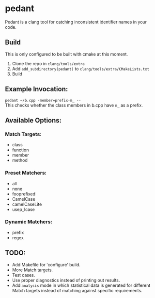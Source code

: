 # pedant  
Pedant is a clang tool for catching inconsistent identifier names in your code.

## Build  
This is only configured to be built with cmake at this moment.  
1. Clone the repo in `clang/tools/extra`  
2. Add `add_subdirectory(pedant)` to `clang/tools/extra/CMakeLists.txt`  
3. Build  
  
## Example Invocation:  
`pedant ~/b.cpp -member=prefix-m_ --`  
This checks whether the class members in b.cpp have `m_` as a prefix.  

## Available Options:  
### Match Targets:
* class
* function
* member
* method  
   
### Preset Matchers:
* all
* none
* fooprefixed
* CamelCase
* camelCaseLite
* usep_lcase
  
### Dynamic Matchers:
* prefix
* regex
  
## TODO:
* Add Makefile for 'configure' build.
* More Match targets.
* Test cases.
* Use proper diagnostics instead of printing out results.
* Add `analysis` mode in which statistical data is generated for different Match targets instead of matching against specific requirements.
